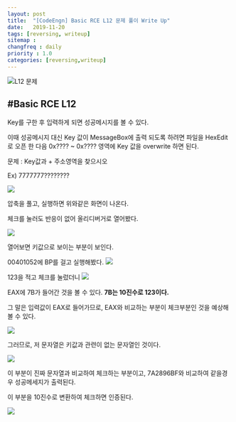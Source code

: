```yaml
---
layout: post
title:  "[CodeEngn] Basic RCE L12 문제 풀이 Write Up"
date:   2019-11-20
tags: [reversing, writeup]
sitemap :
changfreq : daily
priority : 1.0
categories: [reversing,writeup]
---
```


![L12 문제](https://img1.daumcdn.net/thumb/R1280x0/?scode=mtistory2&fname=https%3A%2F%2Fk.kakaocdn.net%2Fdn%2F8JO1z%2FbtqzVoS7hEN%2F82Xl813iEfiLnLrHhTEeb0%2Fimg.png)

#Basic RCE L12
---
Key를 구한 후 입력하게 되면 성공메시지를 볼 수 있다.

이때 성공메시지 대신 Key 값이 MessageBox에 출력 되도록 하려면 파일을 HexEdit로 오픈 한 다음 0x???? ~ 0x???? 영역에 Key 값을 overwrite 하면 된다.

문제 : Key값과 + 주소영역을 찾으시오

Ex) 7777777????????

![](https://img1.daumcdn.net/thumb/R1280x0/?scode=mtistory2&fname=https%3A%2F%2Fk.kakaocdn.net%2Fdn%2Fma31k%2FbtqzSQcrdxo%2FkiOuzZjKkKYgQ7wbBMrtx1%2Fimg.png)

압축을 풀고, 실행하면 위와같은 화면이 나온다.

체크를 눌러도 반응이 없어 올리디버거로 열어봤다.

![](https://img1.daumcdn.net/thumb/R1280x0/?scode=mtistory2&fname=https%3A%2F%2Fk.kakaocdn.net%2Fdn%2FbePasM%2FbtqzT5msdd4%2FDN0FTLXEFR9EuwZWUkPyo1%2Fimg.png)

열어보면 키값으로 보이는 부분이 보인다.

00401052에 BP를 걸고 실행해봤다.
![](https://img1.daumcdn.net/thumb/R1280x0/?scode=mtistory2&fname=https%3A%2F%2Fk.kakaocdn.net%2Fdn%2Fbfr6Hv%2FbtqzR4aXW2P%2FuMucV2VVts9xdfSbSwcrr1%2Fimg.png)

123을 적고 체크를 눌렀더니
![](https://img1.daumcdn.net/thumb/R1280x0/?scode=mtistory2&fname=https%3A%2F%2Fk.kakaocdn.net%2Fdn%2Fb4xygf%2FbtqzU9aPgGz%2FRx7hZtPbiyYEFtx50sAGkk%2Fimg.png)

EAX에 7B가 들어간 것을 볼 수 있다. <b>7B는 10진수로 123이다.</b>

그 말은 입력값이 EAX로 들어가므로, EAX와 비교하는 부분이 체크부분인 것을 예상해볼 수 있다.

![](https://img1.daumcdn.net/thumb/R1280x0/?scode=mtistory2&fname=https%3A%2F%2Fk.kakaocdn.net%2Fdn%2F4eygG%2FbtqzRNm1dNc%2FpQLmF9kZheGcOE7FT4o0nK%2Fimg.png)

그러므로, 저 문자열은 키값과 관련이 없는 문자열인 것이다.

![](https://img1.daumcdn.net/thumb/R1280x0/?scode=mtistory2&fname=https%3A%2F%2Fk.kakaocdn.net%2Fdn%2F04vX6%2FbtqzR4aYfPL%2FQgF7ct0U43Kqqd1maWkXm1%2Fimg.png)

이 부분이 진짜 문자열과 비교하여 체크하는 부분이고, 7A2896BF와 비교하여 같을경우 성공메세지가 출력된다.

이 부분을 10진수로 변환하여 체크하면 인증된다.

![](https://img1.daumcdn.net/thumb/R1280x0/?scode=mtistory2&fname=https%3A%2F%2Fk.kakaocdn.net%2Fdn%2Foelwl%2FbtqzRM9AqFP%2FGK0cPy22AA3dKzkLmzKI20%2Fimg.png)

